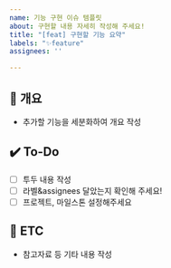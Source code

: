 ```yaml
---
name: 기능 구현 이슈 템플릿
about: 구현할 내용 자세히 작성해 주세요!
title: "[feat] 구현할 기능 요약"
labels: "✨feature"
assignees: ''

---
```


## 📝 개요
- 추가할 기능을 세분화하여 개요 작성

## ✔️ To-Do
- [ ] 투두 내용 작성
- [ ] 라벨&assignees 달았는지 확인해 주세요!
- [ ] 프로젝트, 마일스톤 설정해주세요

## 👀 ETC
- 참고자료 등 기타 내용 작성
